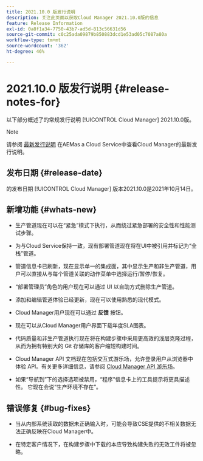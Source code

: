 ```yaml
---
title: 2021.10.0 版发行说明
description: 关注此页面以获取Cloud Manager 2021.10.0版的信息
feature: Release Information
exl-id: 0a8f1a34-7750-43b7-ad5d-813c56631d56
source-git-commit: c0c25ada09879b850883dcd1e53ad05c7087a80a
workflow-type: tm+mt
source-wordcount: '362'
ht-degree: 46%

---
```


# 2021.10.0 版发行说明 {#release-notes-for}

以下部分概述了的常规发行说明 [!UICONTROL Cloud Manager] 2021.10.0版。

>[!NOTE]
>请参阅 [最新发行说明](https://experienceleague.adobe.com/docs/experience-manager-cloud-service/onboarding/getting-access/release-notes-cloud-manager/release-notes-cm-current.html?lang=en#getting-access) 在AEMas a Cloud Service中查看Cloud Manager的最新发行说明。

## 发布日期 {#release-date}

的发布日期 [!UICONTROL Cloud Manager] 版本2021.10.0是2021年10月14日。

## 新增功能 {#whats-new}

* 生产管道现在可以在“紧急”模式下执行，从而绕过紧急部署的安全性和性能测试步骤。

* 为与Cloud Service保持一致，现有部署管道现在将在UI中被引用并标记为“全栈”管道。

* 管道信息卡已刷新，现在显示单一的集成面，其中显示生产和非生产管道，用户可以直接从与每个管道关联的动作菜单中选择运行/暂停/恢复。

* “部署管理员”角色的用户现在可以通过 UI 以自助方式删除生产管道。

* 添加和编辑管道体验已经更新，现在可以使用熟悉的现代模式。

* Cloud Manager用户现在可以通过 **反馈** 按钮。

* 现在可以从Cloud Manager用户界面下载年度SLA图表。

* 代码质量和非生产管道执行现在将在构建步骤中采用更高效的浅层克隆过程，从而为拥有特别大的 Git 存储库的客户缩短构建时间。

* Cloud Manager API 文档现在包括交互式游乐场，允许登录用户从浏览器中体验 API。有关更多详细信息，请参阅 [Cloud Manager API 游乐场](https://www.adobe.io/experience-cloud/cloud-manager/reference/playground/)。

* 如果“导航到”下的选择选项被禁用，“程序”信息卡上的工具提示将更具描述性。 它现在会说“生产环境不存在”。


## 错误修复 {#bug-fixes}

* 当从内部系统读取的数据未正确输入时，可能会导致CSE提供的不相关数据无法正确反映在Cloud Manager中。

* 在特定客户情况下，在构建步骤中下载的本应导致构建失败的无效工件将被忽略。
